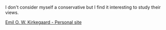 I don't consider myself a conservative but I find it interesting to study their views.

[Emil O. W. Kirkegaard - Personal site](https://front.emilkirkegaard.dk/)

